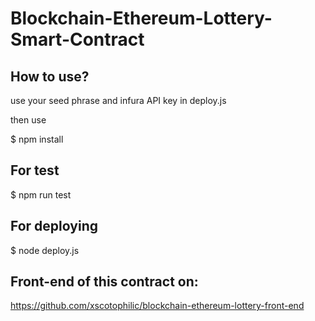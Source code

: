# Blockchain-Ethereum-Lottery-Smart-Contract

## How to use?

use your seed phrase and infura API key in deploy.js

then use

$ npm install

## For test

$ npm run test

## For deploying

$ node deploy.js

## Front-end of this contract on:
https://github.com/xscotophilic/blockchain-ethereum-lottery-front-end
